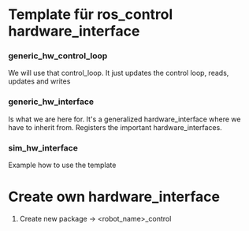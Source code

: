 # Template für ros_control hardware_interface

### generic_hw_control_loop
We will use that control_loop. It just updates the control loop, reads, updates and writes

### generic_hw_interface
Is what we are here for. It's a generalized hardware_interface where we have to inherit from. Registers the important hardware_interfaces.

### sim_hw_interface
Example how to use the template

# Create own hardware_interface
1. Create new package -> <robot_name>_control